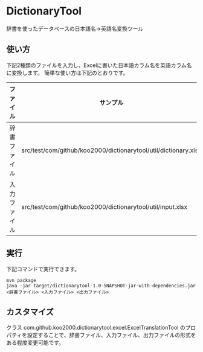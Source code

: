# DictionaryTool
辞書を使ったデータベースの日本語名→英語名変換ツール

## 使い方

下記2種類のファイルを入力し、Excelに書いた日本語カラム名を英語カラム名に変換します。
簡単な使い方は下記のとおりです。

|ファイル|サンプル|
|-----------|------------|
|辞書ファイル|src/test/com/github/koo2000/dictionarytool/util/dictionary.xlsx|
|入力ファイル|src/test/com/github/koo2000/dictionarytool/util/input.xlsx|

## 実行
下記コマンドで実行できます。

    mvn package
    java -jar target/dictionarytool-1.0-SNAPSHOT-jar-with-dependencies.jar <辞書ファイル> <入力ファイル> <出力ファイル>

## カスタマイズ
クラス com.github.koo2000.dictionarytool.excel.ExcelTranslationTool のプロパティを設定することで、辞書ファイル、入力ファイル、出力ファイルの形式をある程度変更可能です。
